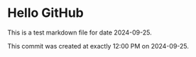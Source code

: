 # Hello GitHub
This is a test markdown file for date 2024-09-25.

This commit was created at exactly 12:00 PM on 2024-09-25.
